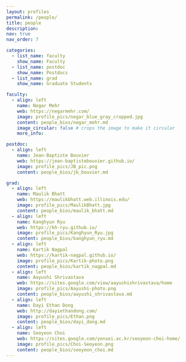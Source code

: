 ```yaml
---
layout: profiles
permalink: /people/
title: people
description:
nav: true
nav_order: 7

categories:
  - list_name: faculty
    show_name: Faculty
  - list_name: postdoc
    show_name: Postdocs
  - list_name: grad
    show_name: Graduate Students

faculty:
  - align: left
    name: Negar Mehr
    web: https://negarmehr.com/
    image: profile_pics/negar_blue_gray_cropped.jpg
    content: people_bios/negar_mehr.md
    image_circular: false # crops the image to make it circular
    more_info:

postdoc:
  - align: left
    name: Jean-Baptiste Bouvier
    web: https://jean-baptistebouvier.github.io/
    image: profile_pics/JB_pic.png
    content: people_bios/jb_bouvier.md

grad:
  - align: left
    name: Maulik Bhatt
    web: https://maulikbhatt.web.illinois.edu/
    image: profile_pics/MaulikBhatt.jpg
    content: people_bios/maulik_bhatt.md
  - align: left
    name: Kanghyun Ryu
    web: https://kh-ryu.github.io/
    image: profile_pics/Kanghyun_Ryu.jpg
    content: people_bios/kanghyun_ryu.md
  - align: left
    name: Kartik Nagpal
    web: https://kartik-nagpal.github.io/
    image: profile_pics/Kartik-photo.png
    content: people_bios/kartik_nagpal.md
  - align: left
    name: Aayushi Shrivastava
    web: https://sites.google.com/view/aayushishrivastava/home
    image: profile_pics/Aayushi-photo.png
    content: people_bios/aayushi_shrivastava.md
  - align: left
    name: Dayi Ethan Dong
    web: http://dayiethandong.com/
    image: profile_pics/Ethan.png
    content: people_bios/dayi_dong.md
  - align: left
    name: Seoyeon Choi
    web: https://sites.google.com/yonsei.ac.kr/seoyeon-choi-home/
    image: profile_pics/Choi-Seoyeon.png
    content: people_bios/seoyeon_choi.md
---
```

